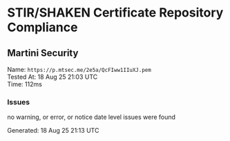 # STIR/SHAKEN Certificate Repository Compliance

## Martini Security

Name: `https://p.mtsec.me/2e5a/QcFIww1IIuXJ.pem`\
Tested At: 18 Aug 25 21:03 UTC\
Time: 112ms

### Issues

no warning, or error, or notice date level issues were found

Generated: 18 Aug 25 21:13 UTC
